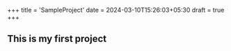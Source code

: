 +++
title = 'SampleProject'
date = 2024-03-10T15:26:03+05:30
draft = true
+++
## This is my first project